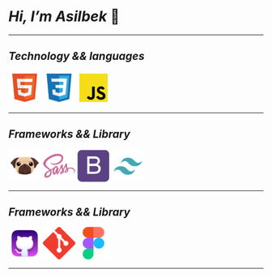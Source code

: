 # ___Hi, I’m Asilbek___ 👋
---
## ___Technology && languages___

<div>
    <img src="./img/file_type_html_icon_130541.png" title="html5">
    <img src="./img/file_type_css_icon_130661.png" title="css" >
    <img src="./img/file_type_js_official_icon_130509.png" title="javascript">
</div>

---

##  ___Frameworks && Library___

<div>
    <img src="./img/file_type_pug_icon_130225.png" title="pug">
    <img src="./img/sass_original_logo_icon_146350.png" title="sass/scss">
    <img src="./img/bootstrap_plain_logo_icon_146619.png" title="Bootstrap">
    <img src="./img/file_type_tailwind_icon_130128.png" title="Tailwind css">
</div>

---

##  ___Frameworks && Library___

<div>
    <img src="./img/github_alt_macos_bigsur_icon_190138.png" title="github">
    <img src="./img/git_scm_logo_icon_170096.png" title="git">
    <img src="./img/figma_logo_icon_170157.png" title="figma">
</div>

---

<!-- # Contributions Calendar
<img src="snake.svg"> -->